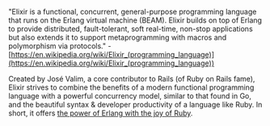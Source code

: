 "Elixir is a functional, concurrent, general-purpose programming language that runs on the Erlang virtual machine (BEAM). Elixir builds on top of Erlang to provide distributed, fault-tolerant, soft real-time, non-stop applications but also extends it to support metaprogramming with macros and polymorphism via protocols." -
[https://en.wikipedia.org/wiki/Elixir_(programming_language)](https://en.wikipedia.org/wiki/Elixir_(programming_language))

Created by José Valim, a core contributor to Rails (of Ruby on Rails fame), Elixir strives to combine the benefits of a modern functional programming language with a powerful concurrency model, similar to that found in Go, and the beautiful syntax & developer productivity of a language like Ruby. In short, it offers [the power of Erlang with the joy of Ruby](https://www.youtube.com/watch?v=lww1aZ-ldz0).
